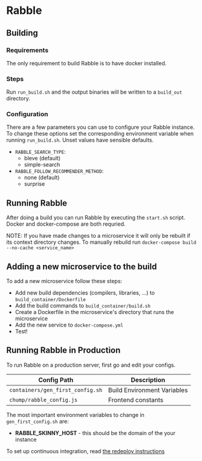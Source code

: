 # Rabble

## Building

### Requirements

The only requirement to build Rabble is to have docker installed.

### Steps

Run `run_build.sh` and the output binaries will be written to a `build_out`
directory.

### Configuration

There are a few parameters you can use to configure your Rabble instance.
To change these options set the corresponding environment variable when running
`run_build.sh`. Unset values have sensible defaults.

 - `RABBLE_SEARCH_TYPE`:
   - bleve (default)
   - simple-search
 - `RABBLE_FOLLOW_RECOMMENDER_METHOD`:
   - none (default)
   - surprise

## Running Rabble

After doing a build you can run Rabble by executing the `start.sh` script.
Docker and docker-compose are both requried.

NOTE: If you have made changes to a microservice it will only be rebuilt if its
context directory changes. To manually rebuild run
`docker-compose build --no-cache <service_name>`

## Adding a new microservice to the build

To add a new microservice follow these steps:
 - Add new build dependencies (compilers, libraries, ...) to `build_container/Dockerfile`
 - Add the build commands to `build_container/build.sh`
 - Create a Dockerfile in the microservice's directory that runs the microservice
 - Add the new service to `docker-compose.yml`
 - Test!

## Running Rabble in Production

To run Rabble on a production server, first go and edit your configs.

| Config Path                     | Description                 |
| ------------------------------- | --------------------------- |
| `containers/gen_first_config.sh`| Build Environment Variables |
| `chump/rabble_config.js`        | Frontend constants          |

The most important environment variables to change in `gen_first_config.sh` are:
- **RABBLE_SKINNY_HOST** - this should be the domain of the your instance

To set up continuous integration, read 
[the redeploy instructions](https://github.com/CPSSD/rabble/blob/master/script/redeploy/README.md)

